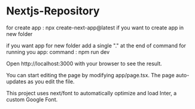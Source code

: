 # Nextjs-Repository
for create app :
npx create-next-app@latest 
if you want to create app in new folder

if you want app for new folder add  a single "." at the end of command
for running you app:
command : npm  run dev

Open http://localhost:3000 with your browser to see the result.

You can start editing the page by modifying app/page.tsx. The page auto-updates as you edit the file.

This project uses next/font to automatically optimize and load Inter, a custom Google Font.
